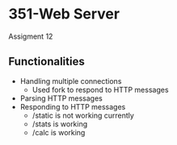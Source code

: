 # 351-Web Server  
Assigment 12  

## Functionalities  
- Handling multiple connections  
    - Used fork to respond to HTTP messages
- Parsing HTTP messages  
- Responding to HTTP messages  
    - /static is not working currently  
    - /stats is working  
    - /calc is working  
